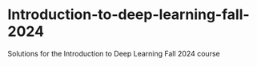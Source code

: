 # Introduction-to-deep-learning-fall-2024
Solutions for the Introduction to Deep Learning Fall 2024 course
